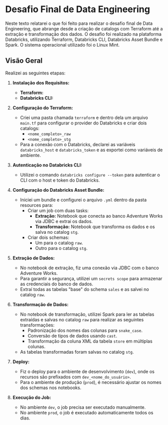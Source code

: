 # Desafio Final de Data Engineering

Neste texto relatarei o que foi feito para realizar o desafio final de Data Engineering, que abrange desde a criação de catalogs com Terraform até a extração e transformação dos dados. O desafio foi realizado na plataforma Databricks, utilizando Terraform, Databricks CLI, Databricks Asset Bundle e Spark. O sistema operacional utilizado foi o Linux Mint.

## Visão Geral

Realizei as seguintes etapas:

1. **Instalação dos Requisitos:**
   - **Terraform:** 
   - **Databricks CLI:** 

2. **Configuração do Terraform:**
   - Criei uma pasta chamada `terraform` e dentro dela um arquivo `main.tf` para configurar o provider do Databricks e criar dois catalogs:
     - `<nome_completo>_raw`
     - `<nome_completo>_stg`
   - Para a conexão com o Databricks, declarei as variáveis `databricks_host` e `databricks_token` e as exportei como variáveis de ambiente.

3. **Autenticação no Databricks CLI:**
   - Utilizei o comando `databricks configure --token` para autenticar o CLI com o host e token do Databricks.

4. **Configuração do Databricks Asset Bundle:**
   - Iniciei um bundle e configurei o arquivo `.yml` dentro da pasta resources para:
     - Criar um job com duas tasks:
       - **Extração:** Notebook que conecta ao banco Adventure Works via JDBC e extrai os dados.
       - **Transformação:** Notebook que transforma os dados e os salva no catalog `stg`.
     - Criar dois schemas:
       - Um para o catalog `raw`.
       - Outro para o catalog `stg`.

5. **Extração de Dados:**
   - No notebook de extração, fiz uma conexão via JDBC com o banco Adventure Works.
   - Para garantir a segurança, utilizei um `secrets scope` para armazenar as credenciais do banco de dados.
   - Extraí todas as tabelas "base" do schema `sales` e as salvei no catalog `raw`.

6. **Transformação de Dados:**
   - No notebook de transformação, utilizei Spark para ler as tabelas extraídas e salvas no catalog `raw` para realizar as seguintes transformações:
     - Padronização dos nomes das colunas para `snake_case`.
     - Conversão de tipos de dados usando `cast`.
     - Transformação da coluna XML da tabela `store` em múltiplas colunas.
   - As tabelas transformadas foram salvas no catalog `stg`.

7. **Deploy:**
   - Fiz o deploy para o ambiente de desenvolvimento (`dev`), onde os recursos são prefixados com `dev_<nome_do_usuário>`.
   - Para o ambiente de produção (`prod`), é necessário ajustar os nomes dos schemas nos notebooks.

8. **Execução do Job:**
   - No ambiente `dev`, o job precisa ser executado manualmente.
   - No ambiente `prod`, o job é executado automaticamente todos os dias.
